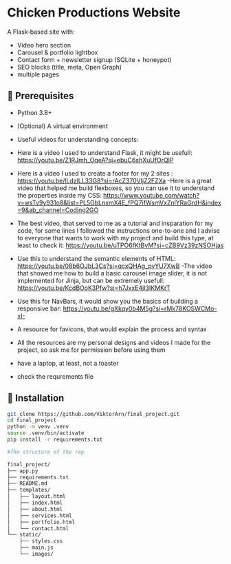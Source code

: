 # Chicken Productions Website

A Flask‐based  site with:
- Video hero section
- Carousel & portfolio lightbox
- Contact form + newsletter signup (SQLite + honeypot)
- SEO blocks (title, meta, Open Graph)
- multiple pages 

## 🔧 Prerequisites

- Python 3.8+  
- (Optional) A virtual environment
- Useful videos for understanding concepts: 
- Here is a video I used to understand Flask, it might be usefull:  https://youtu.be/Z1RJmh_OqeA?si=ebuC6shXuUfOrQlP
- Here is a video I used to create a footer for my 2 sites :  https://youtu.be/lLdzlLL33G8?si=rAcZ370VIjZ2FZXa
-Here is a great video that helped me build flexboxes, so you can use it to understand the properties inside my CSS:  https://www.youtube.com/watch?v=wsTv9y931o8&list=PL5GbLnxmX4E_fPQ7ifWsmVxZnlYRaGrdH&index=9&ab_channel=Coding2GO
- The best video, that served to me as a tutorial and insparation for my code, for some lines I followed the instructions one-to-one and I advise to everyone that wants to work with my project and build this type, at least to check it: https://youtu.be/uTPO6fKtBvM?si=cZB9Vz39zNSOHjas
- Use this to understand the semantic elements of HTML: https://youtu.be/08b6OJbL3Cs?si=qcxQHAg_pyYU7XwB
-The video that showed me how to build a basic carousel image slider, it is not implemented for Jinja, but can be extremely usefull: https://youtu.be/KcdBOoK3Pfw?si=h7JxxE4jI3IKMKrT
- Use this for NavBars, it would show you the basics of building a responsive bar: https://youtu.be/gXkqy0b4M5g?si=rMk78KOSWCMo-xI-
- A resource for favicons, that would explain the process and syntax
- All the resources are my personal designs and videos I made for the project, so ask me for permission before using them

- have a laptop, at least, not a toaster
- check the requrements file

## 🚀 Installation

```bash
git clone https://github.com/ViktorArn/final_project.git
cd final_project
python -m venv .venv
source .venv/bin/activate         
pip install -r requirements.txt

#The structure of the rep

final_project/
├── app.py
├── requirements.txt
├── README.md
├── templates/
│   ├── layout.html
│   ├── index.html
│   ├── about.html
│   ├── services.html
│   ├── portfolio.html
│   └── contact.html
└── static/
    ├── styles.css
    ├── main.js
    └── images/

